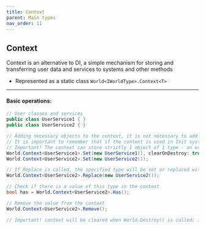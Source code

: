 ```yaml
---
title: Context
parent: Main types
nav_order: 11
---
```


## Context
Context is an alternative to DI, a simple mechanism for storing and transferring user data and services to systems and other methods
- Represented as a static class `World<IWorldType>.Context<T>`

___
#### Basic operations:
```csharp
// User classes and services
public class UserService1 { }
public class UserService2 { }

// Adding necessary objects to the context, it is not necessary to add objects to the context before initialization, new data can also be added in the process of systems operation
// It is important to remember that if the context is used in Init systems, the data should be passed there before World.Initialize() or before the call in the call chain of a particular Init system. 
// Important! The context can store strictly 1 object of 1 type - an error will occur if the Set method is set repeatedly of the same type.
World.Context<UserService1>.Set(new UserService1(), clearOnDestroy: true);
World.Context<UserService2>.Set(new UserService2());

// If Replace is called, the specified type will be set or replaced without error
World.Context<UserService2>.Replace(new UserService2());

// Check if there is a value of this type in the context
bool has = World.Context<UserService2>.Has();

// Remove the value from the context
World.Context<UserService2>.Remove();

// Important! context will be cleared when World.Destroy() is called; if clearOnDestroy true was specified when set to
```